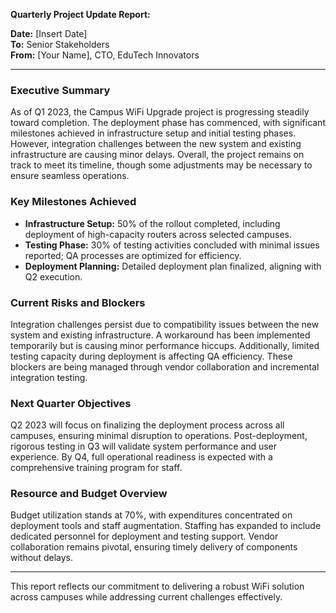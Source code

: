 

**Quarterly Project Update Report:**

**Date:** [Insert Date]  
**To:** Senior Stakeholders  
**From:** [Your Name], CTO, EduTech Innovators  

---

### **Executive Summary**

As of Q1 2023, the Campus WiFi Upgrade project is progressing steadily toward completion. The deployment phase has commenced, with significant milestones achieved in infrastructure setup and initial testing phases. However, integration challenges between the new system and existing infrastructure are causing minor delays. Overall, the project remains on track to meet its timeline, though some adjustments may be necessary to ensure seamless operations.

### **Key Milestones Achieved**

- **Infrastructure Setup:** 50% of the rollout completed, including deployment of high-capacity routers across selected campuses.
- **Testing Phase:** 30% of testing activities concluded with minimal issues reported; QA processes are optimized for efficiency.
- **Deployment Planning:** Detailed deployment plan finalized, aligning with Q2 execution.

### **Current Risks and Blockers**

Integration challenges persist due to compatibility issues between the new system and existing infrastructure. A workaround has been implemented temporarily but is causing minor performance hiccups. Additionally, limited testing capacity during deployment is affecting QA efficiency. These blockers are being managed through vendor collaboration and incremental integration testing.

### **Next Quarter Objectives**

Q2 2023 will focus on finalizing the deployment process across all campuses, ensuring minimal disruption to operations. Post-deployment, rigorous testing in Q3 will validate system performance and user experience. By Q4, full operational readiness is expected with a comprehensive training program for staff.

### **Resource and Budget Overview**

Budget utilization stands at 70%, with expenditures concentrated on deployment tools and staff augmentation. Staffing has expanded to include dedicated personnel for deployment and testing support. Vendor collaboration remains pivotal, ensuring timely delivery of components without delays.

---

This report reflects our commitment to delivering a robust WiFi solution across campuses while addressing current challenges effectively.